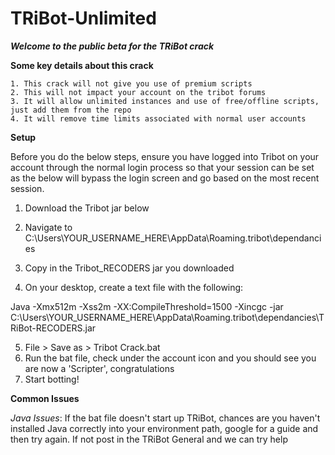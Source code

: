 # TRiBot-Unlimited

***Welcome to the public beta for the TRiBot crack***

**Some key details about this crack**
```
1. This crack will not give you use of premium scripts
2. This will not impact your account on the tribot forums
3. It will allow unlimited instances and use of free/offline scripts, just add them from the repo
4. It will remove time limits associated with normal user accounts
```
**Setup**

Before you do the below steps, ensure you have logged into Tribot on your account through the normal login process so that your session can be set as the below will bypass the login screen and go based on the most recent session.

1. Download the Tribot jar below
2. Navigate to C:\Users\YOUR_USERNAME_HERE\AppData\Roaming\.tribot\dependancies
3. Copy in the Tribot_RECODERS jar you downloaded

4. On your desktop, create a text file with the following:

Java -Xmx512m -Xss2m -XX:CompileThreshold=1500 -Xincgc -jar C:\Users\YOUR_USERNAME_HERE\AppData\Roaming\.tribot\dependancies\TRiBot-RECODERS.jar

5. File > Save as > Tribot Crack.bat
6. Run the bat file, check under the account icon and you should see you are now a 'Scripter', congratulations
7. Start botting! 

**Common Issues**

*Java Issues*:
If the bat file doesn't start up TRiBot, chances are you haven't installed Java correctly into your environment path, google for a guide and then try again. If not post in the TRiBot General and we can try help

